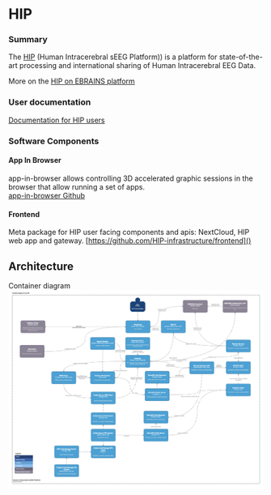 # HIP 

### Summary

The  [HIP](https://thehip.app) (Human Intracerebral sEEG Platform)) is a platform for state-of-the-art processing and international sharing of Human Intracerebral EEG Data. 

More on the [HIP on EBRAINS platform](https://www.ebrains.eu/tools/medical-informatics-platform)


### User documentation   
 [Documentation for HIP users](https://hip-infrastructure.github.io/)



### Software Components

#### App In Browser
app-in-browser allows controlling 3D accelerated graphic sessions in the browser that allow running a set of apps.  
[app-in-browser Github](https://github.com/HIP-infrastructure/app-in-browser)

#### Frontend
Meta package for HIP user facing components and apis: NextCloud, HIP web app and gateway.
[https://github.com/HIP-infrastructure/frontend]()

## Architecture 
Container diagram
![Overview](./images/architecture-overview.png)

